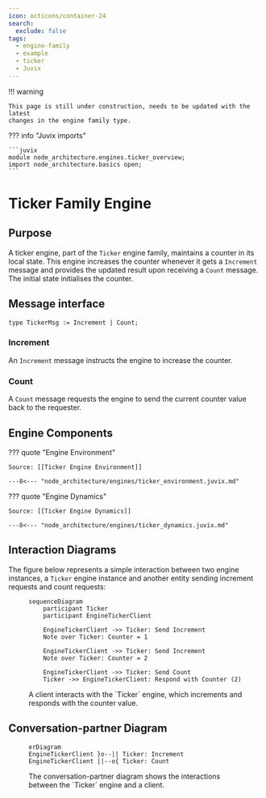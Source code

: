 ```yaml
---
icon: octicons/container-24
search:
  exclude: false
tags:
  - engine-family
  - example
  - ticker
  - Juvix
---
```



!!! warning

    This page is still under construction, needs to be updated with the latest
    changes in the engine family type.

??? info "Juvix imports"

    ```juvix
    module node_architecture.engines.ticker_overview;
    import node_architecture.basics open;
    ```

# Ticker Family Engine

## Purpose

A ticker engine, part of the `Ticker` engine family, maintains a counter in its
local state. This engine increases the counter whenever it gets a `Increment` message
and provides the updated result upon receiving a `Count` message. The initial
state initialises the counter.

## Message interface

```juvix
type TickerMsg := Increment | Count;
```

### Increment

An `Increment` message instructs the engine to increase the counter.

### Count

A `Count` message requests the engine to send
the current counter value back to the requester.

## Engine Components

??? quote "Engine Environment"

    Source: [[Ticker Engine Environment]]

    ---8<--- "node_architecture/engines/ticker_environment.juvix.md"

??? quote "Engine Dynamics"

    Source: [[Ticker Engine Dynamics]]

    ---8<--- "node_architecture/engines/ticker_dynamics.juvix.md"

## Interaction Diagrams

The figure below represents a simple interaction between two engine instances, a
`Ticker` engine instance and another entity sending increment requests and count
requests:

<figure markdown="span">

```mermaid
sequenceDiagram
    participant Ticker
    participant EngineTickerClient

    EngineTickerClient ->> Ticker: Send Increment
    Note over Ticker: Counter = 1

    EngineTickerClient ->> Ticker: Send Increment
    Note over Ticker: Counter = 2

    EngineTickerClient ->> Ticker: Send Count
    Ticker ->> EngineTickerClient: Respond with Counter (2)
```

<figcaption markdown="span">
A client interacts with the `Ticker` engine, which increments and responds with the counter value.
</figcaption>
</figure>

## Conversation-partner Diagram

<figure markdown="span">

```mermaid
erDiagram
EngineTickerClient }o--|| Ticker: Increment
EngineTickerClient ||--o{ Ticker: Count
```

<figcaption markdown="span">
The conversation-partner diagram shows the interactions between the `Ticker` engine and a client.
</figcaption>

</figure>
